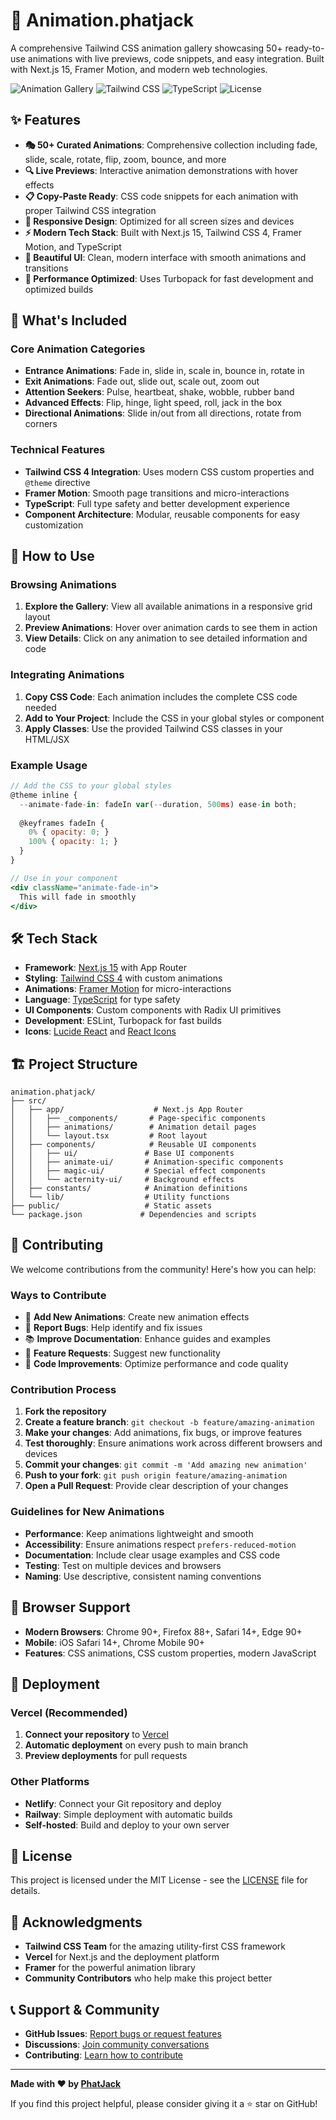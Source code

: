 # 🎨 Animation.phatjack

A comprehensive Tailwind CSS animation gallery showcasing 50+ ready-to-use animations with live previews, code snippets, and easy integration. Built with Next.js 15, Framer Motion, and modern web technologies.

![Animation Gallery](https://img.shields.io/badge/Next.js-15.5.0-black?style=for-the-badge&logo=next.js)
![Tailwind CSS](https://img.shields.io/badge/Tailwind_CSS-4.0-black?style=for-the-badge&logo=tailwind-css)
![TypeScript](https://img.shields.io/badge/TypeScript-5.0-blue?style=for-the-badge&logo=typescript)
![License](https://img.shields.io/badge/License-MIT-green?style=for-the-badge)

## ✨ Features

- **🎭 50+ Curated Animations**: Comprehensive collection including fade, slide, scale, rotate, flip, zoom, bounce, and more
- **🔍 Live Previews**: Interactive animation demonstrations with hover effects
- **📋 Copy-Paste Ready**: CSS code snippets for each animation with proper Tailwind CSS integration
- **📱 Responsive Design**: Optimized for all screen sizes and devices
- **⚡ Modern Tech Stack**: Built with Next.js 15, Tailwind CSS 4, Framer Motion, and TypeScript
- **🎨 Beautiful UI**: Clean, modern interface with smooth animations and transitions
- **🚀 Performance Optimized**: Uses Turbopack for fast development and optimized builds

## 🎯 What's Included

### Core Animation Categories
- **Entrance Animations**: Fade in, slide in, scale in, bounce in, rotate in
- **Exit Animations**: Fade out, slide out, scale out, zoom out
- **Attention Seekers**: Pulse, heartbeat, shake, wobble, rubber band
- **Advanced Effects**: Flip, hinge, light speed, roll, jack in the box
- **Directional Animations**: Slide in/out from all directions, rotate from corners

### Technical Features
- **Tailwind CSS 4 Integration**: Uses modern CSS custom properties and `@theme` directive
- **Framer Motion**: Smooth page transitions and micro-interactions
- **TypeScript**: Full type safety and better development experience
- **Component Architecture**: Modular, reusable components for easy customization
## 📖 How to Use

### Browsing Animations
1. **Explore the Gallery**: View all available animations in a responsive grid layout
2. **Preview Animations**: Hover over animation cards to see them in action
3. **View Details**: Click on any animation to see detailed information and code

### Integrating Animations
1. **Copy CSS Code**: Each animation includes the complete CSS code needed
2. **Add to Your Project**: Include the CSS in your global styles or component
3. **Apply Classes**: Use the provided Tailwind CSS classes in your HTML/JSX

### Example Usage
```jsx
// Add the CSS to your global styles
@theme inline {
  --animate-fade-in: fadeIn var(--duration, 500ms) ease-in both;
  
  @keyframes fadeIn {
    0% { opacity: 0; }
    100% { opacity: 1; }
  }
}

// Use in your component
<div className="animate-fade-in">
  This will fade in smoothly
</div>
```

## 🛠️ Tech Stack

- **Framework**: [Next.js 15](https://nextjs.org/) with App Router
- **Styling**: [Tailwind CSS 4](https://tailwindcss.com/) with custom animations
- **Animations**: [Framer Motion](https://www.framer.com/motion/) for micro-interactions
- **Language**: [TypeScript](https://www.typescriptlang.org/) for type safety
- **UI Components**: Custom components with Radix UI primitives
- **Development**: ESLint, Turbopack for fast builds
- **Icons**: [Lucide React](https://lucide.dev/) and [React Icons](https://react-icons.github.io/react-icons/)

## 🏗️ Project Structure

```
animation.phatjack/
├── src/
│   ├── app/                    # Next.js App Router
│   │   ├── _components/       # Page-specific components
│   │   ├── animations/        # Animation detail pages
│   │   └── layout.tsx         # Root layout
│   ├── components/            # Reusable UI components
│   │   ├── ui/               # Base UI components
│   │   ├── animate-ui/       # Animation-specific components
│   │   ├── magic-ui/         # Special effect components
│   │   └── acternity-ui/     # Background effects
│   ├── constants/            # Animation definitions
│   └── lib/                  # Utility functions
├── public/                   # Static assets
└── package.json             # Dependencies and scripts
```

## 🤝 Contributing

We welcome contributions from the community! Here's how you can help:

### Ways to Contribute
- 🎨 **Add New Animations**: Create new animation effects
- 🐛 **Report Bugs**: Help identify and fix issues
- 📚 **Improve Documentation**: Enhance guides and examples
- 🎯 **Feature Requests**: Suggest new functionality
- 🔧 **Code Improvements**: Optimize performance and code quality

### Contribution Process
1. **Fork the repository**
2. **Create a feature branch**: `git checkout -b feature/amazing-animation`
3. **Make your changes**: Add animations, fix bugs, or improve features
4. **Test thoroughly**: Ensure animations work across different browsers and devices
5. **Commit your changes**: `git commit -m 'Add amazing new animation'`
6. **Push to your fork**: `git push origin feature/amazing-animation`
7. **Open a Pull Request**: Provide clear description of your changes

### Guidelines for New Animations
- **Performance**: Keep animations lightweight and smooth
- **Accessibility**: Ensure animations respect `prefers-reduced-motion`
- **Documentation**: Include clear usage examples and CSS code
- **Testing**: Test on multiple devices and browsers
- **Naming**: Use descriptive, consistent naming conventions

## 📱 Browser Support

- **Modern Browsers**: Chrome 90+, Firefox 88+, Safari 14+, Edge 90+
- **Mobile**: iOS Safari 14+, Chrome Mobile 90+
- **Features**: CSS animations, CSS custom properties, modern JavaScript

## 🚀 Deployment

### Vercel (Recommended)
1. **Connect your repository** to [Vercel](https://vercel.com)
2. **Automatic deployment** on every push to main branch
3. **Preview deployments** for pull requests

### Other Platforms
- **Netlify**: Connect your Git repository and deploy
- **Railway**: Simple deployment with automatic builds
- **Self-hosted**: Build and deploy to your own server

## 📄 License

This project is licensed under the MIT License - see the [LICENSE](LICENSE) file for details.

## 🙏 Acknowledgments

- **Tailwind CSS Team** for the amazing utility-first CSS framework
- **Vercel** for Next.js and the deployment platform
- **Framer** for the powerful animation library
- **Community Contributors** who help make this project better

## 📞 Support & Community

- **GitHub Issues**: [Report bugs or request features](https://github.com/PhatJack/animation.phatjack/issues)
- **Discussions**: [Join community conversations](https://github.com/PhatJack/animation.phatjack/discussions)
- **Contributing**: [Learn how to contribute](https://github.com/PhatJack/animation.phatjack/blob/main/CONTRIBUTING.md)

---

**Made with ❤️ by [PhatJack](https://github.com/PhatJack)**

If you find this project helpful, please consider giving it a ⭐ star on GitHub!